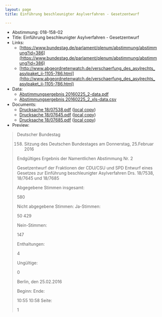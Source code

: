 ```yaml
---
layout: page
title: Einführung beschleunigter Asylverfahren - Gesetzentwurf

---
```


* Abstimmung: 018-158-02
* Title: Einführung beschleunigter Asylverfahren - Gesetzentwurf
* Links: 
    * [https://www.bundestag.de/parlament/plenum/abstimmung/abstimmung?id=386](https://www.bundestag.de/parlament/plenum/abstimmung/abstimmung?id=386)
    * [http://www.abgeordnetenwatch.de/verschaerfung_des_asylrechts_asylpaket_ii-1105-786.html](http://www.abgeordnetenwatch.de/verschaerfung_des_asylrechts_asylpaket_ii-1105-786.html)
* Data: 
    * [Abstimmungsergebnis 20160225_2-data.pdf](/abstimmungsliste/20160225_2-data.pdf)
    * [Abstimmungsergebnis 20160225_2_xls-data.csv](/abstimmungsliste/analyses/20160225_2_xls-data.csv)
* Documents: 
    * [Drucksache 18/07538.pdf](http://dip21.bundestag.de/dip21/btd/18/075/1807538.pdf) ([local copy](/abstimmungsdaten/018-158-02/1807538.pdf))
    * [Drucksache 18/07645.pdf](http://dip21.bundestag.de/dip21/btd/18/076/1807645.pdf) ([local copy](/abstimmungsdaten/018-158-02/1807645.pdf))
    * [Drucksache 18/07685.pdf](http://dip21.bundestag.de/dip21/btd/18/076/1807685.pdf) ([local copy](/abstimmungsdaten/018-158-02/1807685.pdf))
* Preview: 
> Deutscher Bundestag
> 
> 158. Sitzung des Deutschen Bundestages
> am Donnerstag, 25.Februar 2016
> 
> Endgültiges Ergebnis der Namentlichen Abstimmung Nr. 2
> 
> Gesetzentwurf der Fraktionen der CDU/CSU und SPD
> Entwurf eines Gesetzes zur Einführung beschleunigter Asylverfahren
> Drs. 18/7538, 18/7645 und 18/7685
> 
> Abgegebene Stimmen insgesamt:
> 
> 580
> 
> Nicht abgegebene Stimmen:
> Ja-Stimmen:
> 
> 50
> 429
> 
> Nein-Stimmen:
> 
> 147
> 
> Enthaltungen:
> 
> 4
> 
> Ungültige:
> 
> 0
> 
> Berlin, den 25.02.2016
> 
> Beginn:
> Ende:
> 
> 10:55
> 10:58
> Seite:
> 
> 1
> 
> 
